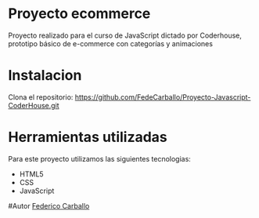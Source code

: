 # Proyecto ecommerce
Proyecto realizado para el curso de JavaScript dictado por Coderhouse, prototipo básico de e-commerce con categorías y animaciones 

# Instalacion 
Clona el repositorio: 
https://github.com/FedeCarballo/Proyecto-Javascript-CoderHouse.git

# Herramientas utilizadas 
Para este proyecto utilizamos las siguientes tecnologias:
- HTML5
- CSS
- JavaScript

#Autor 
[Federico Carballo](https://www.linkedin.com/in/federico-concepcion-carballo-benitez-91620b203/)

